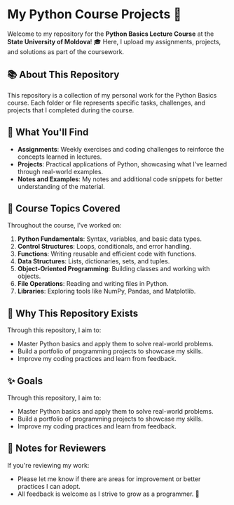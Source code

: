 # My Python Course Projects 🐍

Welcome to my repository for the **Python Basics Lecture Course** at the **State University of Moldova**! 🎓 Here, I upload my assignments, projects, and solutions as part of the coursework.

## 📚 About This Repository
This repository is a collection of my personal work for the Python Basics course. Each folder or file represents specific tasks, challenges, and projects that I completed during the course.

## 🔧 What You'll Find
- **Assignments**: Weekly exercises and coding challenges to reinforce the concepts learned in lectures.
- **Projects**: Practical applications of Python, showcasing what I’ve learned through real-world examples.
- **Notes and Examples**: My notes and additional code snippets for better understanding of the material.

## 🚀 Course Topics Covered
Throughout the course, I’ve worked on:
1. **Python Fundamentals**: Syntax, variables, and basic data types.
2. **Control Structures**: Loops, conditionals, and error handling.
3. **Functions**: Writing reusable and efficient code with functions.
4. **Data Structures**: Lists, dictionaries, sets, and tuples.
5. **Object-Oriented Programming**: Building classes and working with objects.
6. **File Operations**: Reading and writing files in Python.
7. **Libraries**: Exploring tools like NumPy, Pandas, and Matplotlib.

## 🎯 Why This Repository Exists
Through this repository, I aim to:
- Master Python basics and apply them to solve real-world problems.
- Build a portfolio of programming projects to showcase my skills.
- Improve my coding practices and learn from feedback.

## ✨ Goals
Through this repository, I aim to:
- Master Python basics and apply them to solve real-world problems.
- Build a portfolio of programming projects to showcase my skills.
- Improve my coding practices and learn from feedback.

## 📌 Notes for Reviewers
If you're reviewing my work:
- Please let me know if there are areas for improvement or better practices I can adopt.
- All feedback is welcome as I strive to grow as a programmer. 🙌
